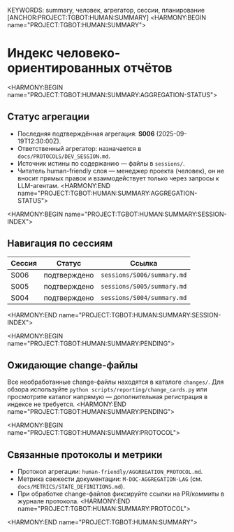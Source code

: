 KEYWORDS: summary, человек, агрегатор, сессии, планирование
[ANCHOR:PROJECT:TGBOT:HUMAN:SUMMARY]
<HARMONY:BEGIN name="PROJECT:TGBOT:HUMAN:SUMMARY">
# Индекс человеко-ориентированных отчётов

<HARMONY:BEGIN name="PROJECT:TGBOT:HUMAN:SUMMARY:AGGREGATION-STATUS">
## Статус агрегации
- Последняя подтверждённая агрегация: **S006** (2025-09-19T12:30:00Z).
- Ответственный агрегатор: назначается в `docs/PROTOCOLS/DEV_SESSION.md`.
- Источник истины по содержанию — файлы в `sessions/`.
- Читатель human-friendly слоя — менеджер проекта (человек), он не вносит прямых правок и взаимодействует только через запросы к
  LLM-агентам.
<HARMONY:END name="PROJECT:TGBOT:HUMAN:SUMMARY:AGGREGATION-STATUS">

<HARMONY:BEGIN name="PROJECT:TGBOT:HUMAN:SUMMARY:SESSION-INDEX">
## Навигация по сессиям
| Сессия | Статус | Ссылка |
|--------|--------|--------|
| S006 | подтверждено | `sessions/S006/summary.md` |
| S005 | подтверждено | `sessions/S005/summary.md` |
| S004 | подтверждено | `sessions/S004/summary.md` |
<HARMONY:END name="PROJECT:TGBOT:HUMAN:SUMMARY:SESSION-INDEX">

<HARMONY:BEGIN name="PROJECT:TGBOT:HUMAN:SUMMARY:PENDING">
## Ожидающие change-файлы
Все необработанные change-файлы находятся в каталоге `changes/`. Для обзора используйте
`python scripts/reporting/change_cards.py` или просмотрите каталог напрямую — дополнительная регистрация в индексе не требуется.
<HARMONY:END name="PROJECT:TGBOT:HUMAN:SUMMARY:PENDING">

<HARMONY:BEGIN name="PROJECT:TGBOT:HUMAN:SUMMARY:PROTOCOL">
## Связанные протоколы и метрики
- Протокол агрегации: `human-friendly/AGGREGATION_PROTOCOL.md`.
- Метрика свежести документации: `M-DOC-AGGREGATION-LAG` (см. `docs/METRICS/STATE_DEFINITIONS.md`).
- При обработке change-файлов фиксируйте ссылки на PR/коммиты в журнале протокола.
<HARMONY:END name="PROJECT:TGBOT:HUMAN:SUMMARY:PROTOCOL">

<HARMONY:END name="PROJECT:TGBOT:HUMAN:SUMMARY">
